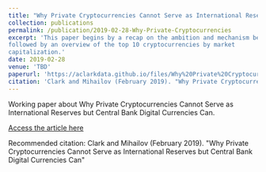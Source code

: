 ```yaml
---
title: "Why Private Cryptocurrencies Cannot Serve as International Reserves but Central Bank Digital Currencies Can"
collection: publications
permalink: /publication/2019-02-28-Why-Private-Cryptocurrencies
excerpt: 'This paper begins by a recap on the ambition and mechanism behind Bitcoin,
followed by an overview of the top 10 cryptocurrencies by market
capitalization.'
date: 2019-02-28
venue: 'TBD'
paperurl: 'https://aclarkdata.github.io/files/Why%20Private%20Cryptocurrencies%20Cannot%20Serve%20as%20InternationalReserves%20but%20Central%20Bank%20Digital%20Currencies%20Can.pdf'
citation: 'Clark and Mihailov (February 2019). "Why Private Cryptocurrencies Cannot Serve as International Reserves but Central Bank Digital Currencies Can"'
---
```

Working paper about Why Private Cryptocurrencies Cannot Serve as International Reserves but Central Bank Digital Currencies Can.

[Access the article here](https://aclarkdata.github.io/files/Why%20Private%20Cryptocurrencies%20Cannot%20Serve%20as%20InternationalReserves%20but%20Central%20Bank%20Digital%20Currencies%20Can.pdf)

Recommended citation: Clark and Mihailov (February 2019). "Why Private Cryptocurrencies Cannot Serve as International Reserves but Central Bank Digital Currencies Can" 

